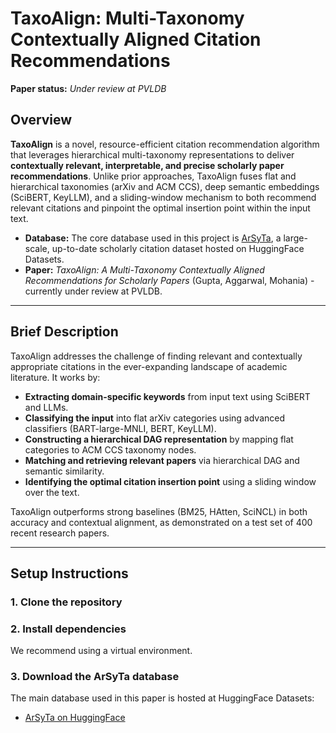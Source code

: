 # TaxoAlign: Multi-Taxonomy Contextually Aligned Citation Recommendations

**Paper status:** _Under review at PVLDB_

## Overview

**TaxoAlign** is a novel, resource-efficient citation recommendation algorithm that leverages hierarchical multi-taxonomy representations to deliver **contextually relevant, interpretable, and precise scholarly paper recommendations**. Unlike prior approaches, TaxoAlign fuses flat and hierarchical taxonomies (arXiv and ACM CCS), deep semantic embeddings (SciBERT, KeyLLM), and a sliding-window mechanism to both recommend relevant citations and pinpoint the optimal insertion point within the input text.

- **Database:** The core database used in this project is [ArSyTa](https://huggingface.co/datasets/goyalkaraniit/ArSyTa), a large-scale, up-to-date scholarly citation dataset hosted on HuggingFace Datasets.  
- **Paper:** _TaxoAlign: A Multi-Taxonomy Contextually Aligned Recommendations for Scholarly Papers_ (Gupta, Aggarwal, Mohania) - currently under review at PVLDB.

---

## Brief Description

TaxoAlign addresses the challenge of finding relevant and contextually appropriate citations in the ever-expanding landscape of academic literature. It works by:

- **Extracting domain-specific keywords** from input text using SciBERT and LLMs.
- **Classifying the input** into flat arXiv categories using advanced classifiers (BART-large-MNLI, BERT, KeyLLM).
- **Constructing a hierarchical DAG representation** by mapping flat categories to ACM CCS taxonomy nodes.
- **Matching and retrieving relevant papers** via hierarchical DAG and semantic similarity.
- **Identifying the optimal citation insertion point** using a sliding window over the text.

TaxoAlign outperforms strong baselines (BM25, HAtten, SciNCL) in both accuracy and contextual alignment, as demonstrated on a test set of 400 recent research papers.

---


## Setup Instructions

### 1. Clone the repository


### 2. Install dependencies

We recommend using a virtual environment.



### 3. Download the ArSyTa database

The main database used in this paper is hosted at HuggingFace Datasets:

- [ArSyTa on HuggingFace](https://huggingface.co/datasets/goyalkaraniit/ArSyTa)



